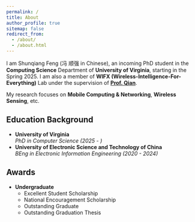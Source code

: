 ```yaml
---
permalink: /
title: About
author_profile: true
sitemap: false
redirect_from:
  - /about/
  - /about.html
---
```


I am Shunqiang Feng (冯 顺强 in Chinese), an incoming PhD student in the **Computing Science** Department of **University of Virginia**, starting in the Spring 2025. I am also a member of **WIFX (Wireless-Intelligence-For-Everything)** Lab under the supervision of **[Prof. Qian](https://kunqian.info)**.

My research focuses on **Mobile Computing & Networking**, **Wireless Sensing**, etc.

## Education Background

- **University of Virginia**  
  _PhD in Computer Science (2025 - )_
- **University of Electronic Science and Technology of China**  
  _BEng in Electronic Information Engineering (2020 - 2024)_

## Awards

- **Undergraduate**
  - Excellent Student Scholarship
  - National Encouragement Scholarship
  - Outstanding Graduate
  - Outstanding Graduation Thesis
